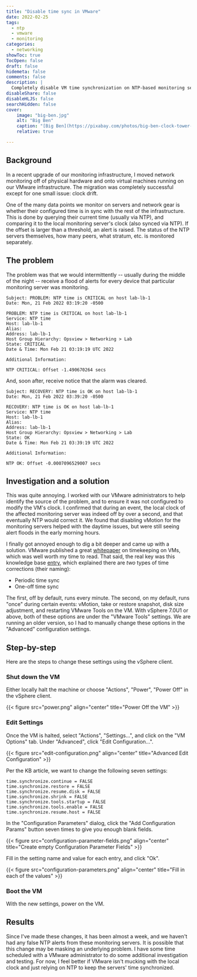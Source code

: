 ```yaml
---
title: "Disable time sync in VMware"
date: 2022-02-25
tags:
  - ntp
  - vmware
  - monitoring
categories:
  - networking
showToc: true
TocOpen: false
draft: false
hidemeta: false
comments: false
description: |
  Completely disable VM time synchronization on NTP-based monitoring servers
disableShare: false
disableHLJS: false
searchHidden: false
cover:
    image: "big-ben.jpg"
    alt: "Big Ben"
    caption: "[Big Ben](https://pixabay.com/photos/big-ben-clock-tower-landmark-tower-6216420/) by [GiadaGiagi](https://pixabay.com/users/giadagiagi-21391229/) licensed under [CC0](https://creativecommons.org/publicdomain/zero/1.0/legalcode)"
    relative: true

---
```


## Background

In a recent upgrade of our monitoring infrastructure, I moved network
monitoring off of physical hardware and onto virtual machines running
on our VMware infrastructure.  The migration was completely successful
except for one small issue:  clock drift.

One of the many data points we monitor on servers and network gear
is whether their configured time is in sync with the rest of the
infrastructure.  This is done by querying their current time (usually
via NTP), and comparing it to the local monitoring server's clock (also
synced via NTP).  If the offset is larger than a threshold, an alert is
raised.  The status of the NTP servers themselves, how many peers, what
stratum, etc. is monitored separately.

## The problem

The problem was that we would intermittently -- usually during the
middle of the night -- receive a flood of alerts for every device that
particular monitoring server was monitoring.

```text
Subject: PROBLEM: NTP time is CRITICAL on host lab-lb-1
Date: Mon, 21 Feb 2022 03:19:20 -0500

PROBLEM: NTP time is CRITICAL on host lab-lb-1
Service: NTP time
Host: lab-lb-1
Alias:
Address: lab-lb-1
Host Group Hierarchy: Opsview > Networking > Lab
State: CRITICAL
Date & Time: Mon Feb 21 03:19:19 UTC 2022

Additional Information:

NTP CRITICAL: Offset -1.490670264 secs
```

And, soon after, receive notice that the alarm was cleared.

```text
Subject: RECOVERY: NTP time is OK on host lab-lb-1
Date: Mon, 21 Feb 2022 03:39:20 -0500

RECOVERY: NTP time is OK on host lab-lb-1
Service: NTP time
Host: lab-lb-1
Alias:
Address: lab-lb-1
Host Group Hierarchy: Opsview > Networking > Lab
State: OK
Date & Time: Mon Feb 21 03:39:19 UTC 2022

Additional Information:

NTP OK: Offset -0.0007096529007 secs
```

## Investigation and a solution

This was quite annoying.  I worked with our VMware administrators to
help identify the source of the problem, and to ensure it was not
configured to modify the VM's clock.  I confirmed that during an event,
the local clock of the affected monitoring server was indeed off by
over a second, and that eventually NTP would correct it.  We found that
disabling vMotion for the monitoring servers helped with the daytime
issues, but were still seeing alert floods in the early morning hours.

I finally got annoyed enough to dig a bit deeper and came up with
a solution.  VMware published a great [whitepaper][whitepaper] on
timekeeping on VMs, which was well worth my time to read.  That said,
the real key was this knowledge base [entry][kb], which explained
there are _two_ types of time corrections (their naming):

- Periodic time sync
- One-off time sync

The first, off by default, runs every minute.  The second, on my default,
runs "once" during certain events: vMotion, take or restore snapshot,
disk size adjustment, and restarting VMware Tools on the VM.  With vSphere
7.0U1 or above, both of these options are under the "VMware Tools"
settings.  We are running an older version, so I had to manually change
these options in the "Advanced" configuration settings.

[whitepaper]: https://www.vmware.com/content/dam/digitalmarketing/vmware/en/pdf/techpaper/Timekeeping-In-VirtualMachines.pdf
[kb]: https://kb.vmware.com/s/article/1189

## Step-by-step

Here are the steps to change these settings using the vSphere client.

### Shut down the VM

Either locally halt the machine or choose "Actions", "Power", "Power
Off" in the vSphere client.

{{< figure src="power.png" align="center"
    title="Power Off the VM" >}}

### Edit Settings

Once the VM is halted, select "Actions", "Settings...", and click on the
"VM Options" tab.  Under "Advanced", click "Edit Configuration...".

{{< figure src="edit-configuration.png" align="center"
    title="Advanced Edit Configuration" >}}

Per the KB article, we want to change the following seven settings:

```text
time.synchronize.continue = FALSE
time.synchronize.restore = FALSE
time.synchronize.resume.disk = FALSE
time.synchronize.shrink = FALSE
time.synchronize.tools.startup = FALSE
time.synchronize.tools.enable = FALSE
time.synchronize.resume.host = FALSE
```

In the "Configuration Parameters" dialog, click the "Add Configuration
Params" button seven times to give you enough blank fields.

{{< figure src="configuration-parameter-fields.png" align="center"
    title="Create empty Configuration Parameter Fields" >}}

Fill in the setting name and value for each entry, and click "Ok".

{{< figure src="configuration-parameters.png" align="center"
    title="Fill in each of the values" >}}

### Boot the VM

With the new settings, power on the VM.

## Results

Since I've made these changes, it has been almost a week, and we
haven't had any false NTP alerts from these monitoring servers.  It is
possible that this change may be masking an underlying problem.  I have
some time scheduled with a VMware administrator to do some additional
investigation and testing.  For now, I feel better if VMware isn't
mucking with the local clock and just relying on NTP to keep the
servers' time synchronized.
